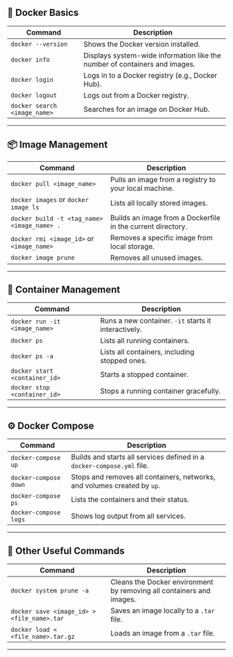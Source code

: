 ## 📌 Docker Basics
| Command | Description |
|---------|-------------|
| `docker --version` | Shows the Docker version installed. |
| `docker info` | Displays system-wide information like the number of containers and images. |
| `docker login` | Logs in to a Docker registry (e.g., Docker Hub). |
| `docker logout` | Logs out from a Docker registry. |
| `docker search <image_name>` | Searches for an image on Docker Hub. |

---

## 📦 Image Management
| Command | Description |
|---------|-------------|
| `docker pull <image_name>` | Pulls an image from a registry to your local machine. |
| `docker images` or `docker image ls` | Lists all locally stored images. |
| `docker build -t <tag_name> <image_name> .` | Builds an image from a Dockerfile in the current directory. |
| `docker rmi <image_id>` or `<image_name>` | Removes a specific image from local storage. |
| `docker image prune` | Removes all unused images. |

---

## 🚀 Container Management
| Command | Description |
|---------|-------------|
| `docker run -it <image_name>` | Runs a new container. `-it` starts it interactively. |
| `docker ps` | Lists all running containers. |
| `docker ps -a` | Lists all containers, including stopped ones. |
| `docker start <container_id>` | Starts a stopped container. |
| `docker stop <container_id>` | Stops a running container gracefully. |

---

## ⚙️ Docker Compose
| Command | Description |
|---------|-------------|
| `docker-compose up` | Builds and starts all services defined in a `docker-compose.yml` file. |
| `docker-compose down` | Stops and removes all containers, networks, and volumes created by `up`. |
| `docker-compose ps` | Lists the containers and their status. |
| `docker-compose logs` | Shows log output from all services. |

---

## 🔧 Other Useful Commands
| Command | Description |
|---------|-------------|
| `docker system prune -a` | Cleans the Docker environment by removing all containers and images. |
| `docker save <image_id> > <file_name>.tar` | Saves an image locally to a `.tar` file. |
| `docker load < <file_name>.tar.gz` | Loads an image from a `.tar` file. |

---
